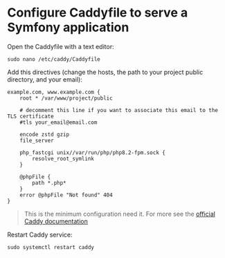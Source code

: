 # Configure Caddyfile to serve a Symfony application

Open the Caddyfile with a text editor:
```
sudo nano /etc/caddy/Caddyfile
```

Add this directives (change the hosts, the path to your project public directory, and your email):
```
example.com, www.example.com {
    root * /var/www/project/public

    # decomment this line if you want to associate this email to the TLS certificate
    #tls your_email@email.com

    encode zstd gzip
    file_server

    php_fastcgi unix//var/run/php/php8.2-fpm.sock {
        resolve_root_symlink
    }

    @phpFile {
        path *.php*
    }
    error @phpFile "Not found" 404
}
```

> This is the minimum configuration need it. For more see the [official Caddy documentation](https://caddyserver.com/docs/)

Restart Caddy service:
```
sudo systemctl restart caddy
```
